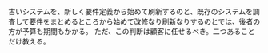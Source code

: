 古いシステムを、新しく要件定義から始めて刷新するのと、既存のシステムを調査して要件をまとめるところから始めて改修なり刷新なりするのとでは、後者の方が予算も期間もかかる。
ただ、この判断は顧客に任せるべき。二つあることだけ教える。
